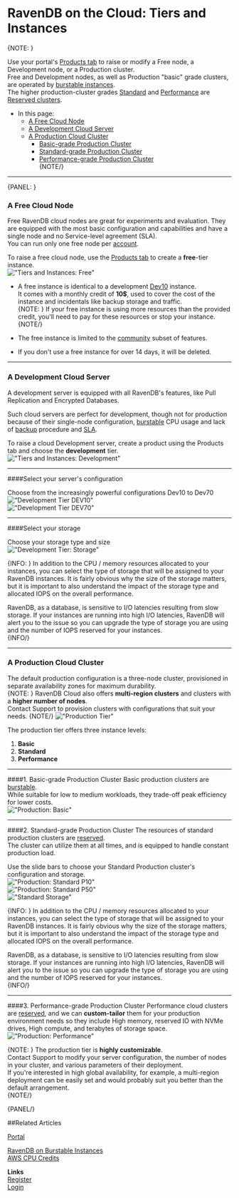 # RavenDB on the Cloud: Tiers and Instances

{NOTE: }

Use your portal's [Products tab](../cloud/portal/cloud-portal-products-tab) to raise or modify 
a Free node, a Development node, or a Production cluster.  
Free and Development nodes, as well as Production "basic" grade clusters, are operated by 
[burstable instances](../cloud/cloud-overview#burstable-vs.-reserved-clusters).  
The higher production-cluster grades [Standard](../cloud/cloud-instances#standard-grade-production-cluster) 
and [Performance](../cloud/cloud-instances#performance-grade-production-cluster) are 
[Reserved clusters](../cloud/cloud-overview#burstable-vs.-reserved-clusters).  

* In this page:  
    * [A Free Cloud Node](../cloud/cloud-instances#a-free-cloud-node)  
    * [A Development Cloud Server](../cloud/cloud-instances#a-development-cloud-server)  
    * [A Production Cloud Cluster](../cloud/cloud-instances#a-production-cloud-cluster)  
       - [Basic-grade Production Cluster](../cloud/cloud-instances#basic-grade-production-cluster)  
       - [Standard-grade Production Cluster](../cloud/cloud-instances#standard-grade-production-cluster)  
       - [Performance-grade Production Cluster](../cloud/cloud-instances#performance-grade-production-cluster)  
{NOTE/}

---

{PANEL: }

### A Free Cloud Node  

Free RavenDB cloud nodes are great for experiments and evaluation. They are equipped with the 
most basic configuration and capabilities and have a single node and no Service-level agreement (SLA).  
You can run only one free node per [account](../cloud/cloud-overview#your-account).  

To raise a free cloud node, use the [Products tab](../cloud/portal/cloud-portal-products-tab) 
to create a **free**-tier instance.  
!["Tiers and Instances: Free"](images\tiers-and-instances-001-free.png "Tiers and Instances: Free")  

* A free instance is identical to a development [Dev10](../cloud/cloud-instances#a-development-cloud-server) instance.  
  It comes with a monthly credit of **10$**, used to cover the cost of the instance and incidentals like backup storage 
  and traffic.  
  {NOTE: }
  If your free instance is using more resources than the provided credit, you'll need to pay for these resources or stop your instance. 
  {NOTE/}

* The free instance is limited to the [community](https://ravendb.net/buy) subset of features.  

* If you don't use a free instance for over 14 days, it will be deleted.  

---

### A Development Cloud Server  

A development server is equipped with all RavenDB's features, like Pull Replication and Encrypted Databases.  

Such cloud servers are perfect for development, though not for production because of their single-node configuration, 
[burstable](../cloud/cloud-overview#burstable-instances) CPU usage and lack of 
[backup](../cloud/cloud-backup-and-restore#cloud-backup) procedure and [SLA](../cloud/portal/cloud-portal-support-tab#support-entitlement).  

To raise a cloud Development server, create a product using the Products tab and choose the **development** tier.  
!["Tiers and Instances: Development"](images\tiers-and-instances-002-development.png "Tiers and Instances: Development")  
  
---
  
####Select your server's configuration  
  
Choose from the increasingly powerful configurations Dev10 to Dev70  
!["Development Tier DEV10"](images\tiers-and-instances-0021-development-dev10.png "Development Tier DEV10")  
!["Development Tier DEV70"](images\tiers-and-instances-0022-development-dev70.png "Development Tier DEV70")  

---

####Select your storage  

Choose your storage type and size  
!["Development Tier: Storage"](images\tiers-and-instances-0023-development-storage.png "Development Tier: Storage")  

{INFO: }
In addition to the CPU / memory resources allocated to your instances, you can select the type of storage that will 
be assigned to your RavenDB instances. It is fairly obvious why the size of the storage matters, but it is important 
to also understand the impact of the storage type and allocated IOPS on the overall performance.  

RavenDB, as a database, is sensitive to I/O latencies resulting from slow storage. If your instances are running into 
high I/O latencies, RavenDB will alert you to the issue so you can upgrade the type of storage you are using and the 
number of IOPS reserved for your instances.  
{INFO/}

---

### A Production Cloud Cluster  

The default production configuration is a three-node cluster, provisioned in separate 
availability zones for maximum durability.  
{NOTE: }
RavenDB Cloud also offers **multi-region clusters** and clusters with a **higher number of nodes**.  
Contact Support to provision clusters with configurations that suit your needs.
{NOTE/}
!["Production Tier"](images\tiers-and-instances-003-production.png "Production Tier")  

The production tier offers three instance levels:  
1. **Basic**  
2. **Standard**  
3. **Performance**  
  
---
  
####1. Basic-grade Production Cluster
Basic production clusters are [burstable](../cloud/cloud-overview#burstable-instances).  
While suitable for low to medium workloads, they trade-off peak efficiency for lower costs.  
!["Production: Basic"](images\tiers-and-instances-0031-production-basic.png "Production: Basic")  

---

####2. Standard-grade Production Cluster
The resources of standard production clusters are [reserved](../cloud/cloud-overview#reserved-clusters).  
The cluster can utilize them at all times, and is equipped to handle constant production load.  

Use the slide bars to choose your Standard Production cluster's configuration and storage.  
!["Production: Standard P10"](images\tiers-and-instances-0032-production-standard-P10.png "Production: Standard P10")  
!["Production: Standard P50"](images\tiers-and-instances-0033-production-standard-P50.png "Production: Standard P50")  
!["Standard Storage"](images\tiers-and-instances-0034-production-standard-storage.png "Standard Storage")  

{INFO: }
In addition to the CPU / memory resources allocated to your instances, you can select the type of storage that will 
be assigned to your RavenDB instances. It is fairly obvious why the size of the storage matters, but it is important 
to also understand the impact of the storage type and allocated IOPS on the overall performance.  

RavenDB, as a database, is sensitive to I/O latencies resulting from slow storage. If your instances are running into 
high I/O latencies, RavenDB will alert you to the issue so you can upgrade the type of storage you are using and the 
number of IOPS reserved for your instances.  
{INFO/}

---

####3. Performance-grade Production Cluster
Performance cloud clusters are [reserved](../cloud/cloud-overview#reserved-clusters), and we can 
**custom-tailor** them for your production environment needs so they include High memory, reserved IO with NVMe drives, 
High compute, and terabytes of storage space.  
!["Production: Performance"](images\tiers-and-instances-0034-production-performance.png "Production: Performance")  

{NOTE: }
The production tier is **highly customizable**.  
Contact Support to modify your server configuration, the number of nodes in your cluster, 
and various parameters of their deployment.  
If you're interested in high global availability, for example, a multi-region deployment 
can be easily set and would probably suit you better than the default arrangement.  
{NOTE/}

{PANEL/}


##Related Articles
  
[Portal](../cloud/portal/cloud-portal)  
  
[RavenDB on Burstable Instances](https://ayende.com/blog/187681-B/running-ravendb-on-burstable-cloud-instances)  
[AWS CPU Credits](https://docs.aws.amazon.com/AWSEC2/latest/UserGuide/burstable-credits-baseline-concepts.html)  

**Links**  
[Register]( https://cloud.ravendb.net/user/register)  
[Login]( https://cloud.ravendb.net/user/login)  
